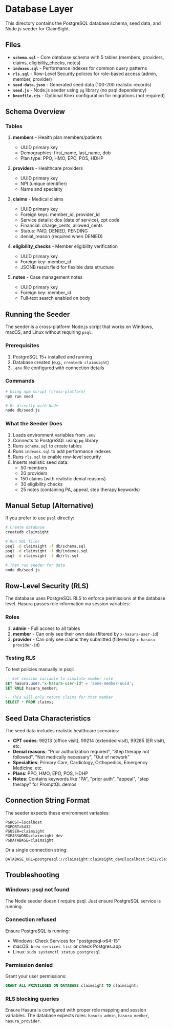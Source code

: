 # Database Layer

This directory contains the PostgreSQL database schema, seed data, and Node.js seeder for ClaimSight.

## Files

- **`schema.sql`** - Core database schema with 5 tables (members, providers, claims, eligibility_checks, notes)
- **`indexes.sql`** - Performance indexes for common query patterns
- **`rls.sql`** - Row-Level Security policies for role-based access (admin, member, provider)
- **`seed-data.json`** - Generated seed data (100-200 realistic records)
- **`seed.js`** - Node.js seeder using `pg` library (no psql dependency)
- **`knexfile.cjs`** - Optional Knex configuration for migrations (not required)

## Schema Overview

### Tables

1. **members** - Health plan members/patients
   - UUID primary key
   - Demographics: first_name, last_name, dob
   - Plan type: PPO, HMO, EPO, POS, HDHP

2. **providers** - Healthcare providers
   - UUID primary key
   - NPI (unique identifier)
   - Name and specialty

3. **claims** - Medical claims
   - UUID primary key
   - Foreign keys: member_id, provider_id
   - Service details: dos (date of service), cpt code
   - Financial: charge_cents, allowed_cents
   - Status: PAID, DENIED, PENDING
   - denial_reason (required when DENIED)

4. **eligibility_checks** - Member eligibility verification
   - UUID primary key
   - Foreign key: member_id
   - JSONB result field for flexible data structure

5. **notes** - Case management notes
   - UUID primary key
   - Foreign key: member_id
   - Full-text search enabled on body

## Running the Seeder

The seeder is a cross-platform Node.js script that works on Windows, macOS, and Linux without requiring `psql`.

### Prerequisites

1. PostgreSQL 15+ installed and running
2. Database created (e.g., `createdb claimsight`)
3. `.env` file configured with connection details

### Commands

```bash
# Using npm script (cross-platform)
npm run seed

# Or directly with Node
node db/seed.js
```

### What the Seeder Does

1. Loads environment variables from `.env`
2. Connects to PostgreSQL using `pg` library
3. Runs `schema.sql` to create tables
4. Runs `indexes.sql` to add performance indexes
5. Runs `rls.sql` to enable row-level security
6. Inserts realistic seed data:
   - 50 members
   - 20 providers
   - 150 claims (with realistic denial reasons)
   - 30 eligibility checks
   - 25 notes (containing PA, appeal, step therapy keywords)

## Manual Setup (Alternative)

If you prefer to use `psql` directly:

```bash
# Create database
createdb claimsight

# Run SQL files
psql -d claimsight -f db/schema.sql
psql -d claimsight -f db/indexes.sql
psql -d claimsight -f db/rls.sql

# Then run seeder for data
node db/seed.js
```

## Row-Level Security (RLS)

The database uses PostgreSQL RLS to enforce permissions at the database level. Hasura passes role information via session variables:

### Roles

1. **admin** - Full access to all tables
2. **member** - Can only see their own data (filtered by `x-hasura-user-id`)
3. **provider** - Can only see claims they submitted (filtered by `x-hasura-provider-id`)

### Testing RLS

To test policies manually in psql:

```sql
-- Set session variable to simulate member role
SET hasura.user."x-hasura-user-id" = 'some-member-uuid';
SET ROLE hasura_member;

-- This will only return claims for that member
SELECT * FROM claims;
```

## Seed Data Characteristics

The seed data includes realistic healthcare scenarios:

- **CPT codes**: 99213 (office visit), 99214 (extended visit), 99285 (ER visit), etc.
- **Denial reasons**: "Prior authorization required", "Step therapy not followed", "Not medically necessary", "Out of network"
- **Specialties**: Primary Care, Cardiology, Orthopedics, Emergency Medicine, etc.
- **Plans**: PPO, HMO, EPO, POS, HDHP
- **Notes**: Contains keywords like "PA", "prior auth", "appeal", "step therapy" for PromptQL demos

## Connection String Format

The seeder expects these environment variables:

```
PGHOST=localhost
PGPORT=5432
PGUSER=claimsight
PGPASSWORD=claimsight_dev
PGDATABASE=claimsight
```

Or a single connection string:

```
DATABASE_URL=postgresql://claimsight:claimsight_dev@localhost:5432/claimsight
```

## Troubleshooting

### Windows: psql not found
The Node seeder doesn't require psql. Just ensure PostgreSQL service is running.

### Connection refused
Ensure PostgreSQL is running:
- Windows: Check Services for "postgresql-x64-15"
- macOS: `brew services list` or check Postgres.app
- Linux: `sudo systemctl status postgresql`

### Permission denied
Grant your user permissions:
```sql
GRANT ALL PRIVILEGES ON DATABASE claimsight TO claimsight;
```

### RLS blocking queries
Ensure Hasura is configured with proper role mapping and session variables. The database expects roles: `hasura_admin`, `hasura_member`, `hasura_provider`.
